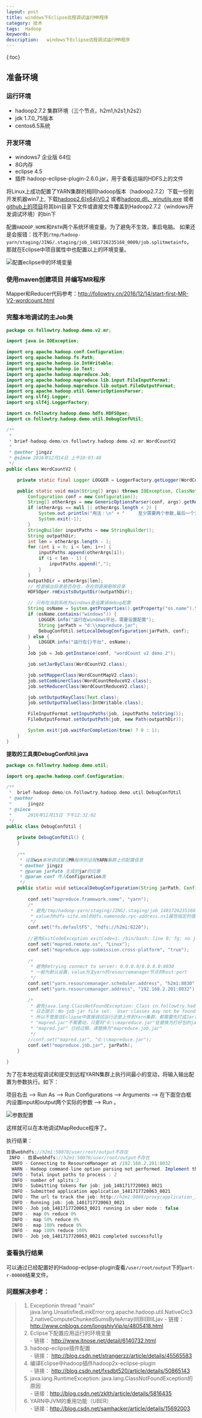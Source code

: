 ```yaml
---
layout: post
title: windows下Eclipse远程调试运行MR程序
category: 技术
tags:  Hadoop
keywords: 
description:   windows下Eclipse远程调试运行MR程序
---
```



{:toc}

## 准备环境

### 运行环境

- hadoop2.7.2 集群环境（三个节点，h2m1,h2s1,h2s2）
- jdk 1.7.0_75版本
- centos6.5系统

### 开发环境

- windows7 企业版 64位
- 8G内存
- eclipse 4.5
- 插件 hadoop-eclipse-plugin-2.6.0.jar，用于查看远端的HDFS上的文件

将Linux上成功配置了YARN集群的相同hadoop版本（hadoop2.7.2）下载一份到开发机器win7上,
下载[hadoop2.6(x64)V0.2](http://files.cnblogs.com/files/longshiyVip/hadoop2.6%28x64%29V0.2.zip)
或者[hadoop.dll、winutils.exe](http://download.csdn.net/detail/luoyepiaoxin/8860033)
或者[github上的项目](https://github.com/SweetInk/hadoop-common-2.7.1-bin)将其bin目录下文件或直接文件覆盖到Hadoop2.7.2（windows开发调试环境）的bin下

配置`HADOOP_HOME`和`PATH`两个系统环境变量。为了避免不生效，重启电脑。
如果还是会报错：找不到`/tmp/hadoop-yarn/staging/JING/.staging/job_1481726235168_0009/job.splitmetainfo`，
那就在Eclipse中项目属性中也配置以上的环境变量。

![配置eclipse中的环境变量](/public/pic/hadoop/hadoop-debug-eclipse-env-setup.png)

### 使用maven创建项目 并编写MR程序

Mapper和Reducer代码参考：<http://followtry.cn/2016/12/14/start-first-MR-V2-wordcount.html>

### 完整本地调试的主Job类


```java 
package cn.followtry.hadoop.demo.v2.mr;

import java.io.IOException;

import org.apache.hadoop.conf.Configuration;
import org.apache.hadoop.fs.Path;
import org.apache.hadoop.io.IntWritable;
import org.apache.hadoop.io.Text;
import org.apache.hadoop.mapreduce.Job;
import org.apache.hadoop.mapreduce.lib.input.FileInputFormat;
import org.apache.hadoop.mapreduce.lib.output.FileOutputFormat;
import org.apache.hadoop.util.GenericOptionsParser;
import org.slf4j.Logger;
import org.slf4j.LoggerFactory;

import cn.followtry.hadoop.demo.hdfs.HDFSOper;
import cn.followtry.hadoop.demo.util.DebugConfUtil;

/**
 * 
 * brief-hadoop-demo/cn.followtry.hadoop.demo.v2.mr.WordCountV2
 * 
 * @author jingzz
 * @since 2016年12月14日 上午10:03:48
 */
public class WordCountV2 {

	private static final Logger LOGGER = LoggerFactory.getLogger(WordCountV2.class);

	public static void main(String[] args) throws IOException, ClassNotFoundException, InterruptedException {
		Configuration conf = new Configuration();
		String[] otherArgs = new GenericOptionsParser(conf, args).getRemainingArgs();
		if (otherArgs == null || otherArgs.length < 2) {
			System.out.println("用法：\n" + "     至少需要两个参数,最后一个为输出目录，其他为输入文件路径");
			System.exit(-1);
		}
		StringBuilder inputPaths = new StringBuilder();
		String outpathDir;
		int len = otherArgs.length - 1;
		for (int i = 0; i < len; i++) {
			inputPaths.append(otherArgs[i]);
			if (i < len - 1) {
				inputPaths.append(",");
			}
		}
		outpathDir = otherArgs[len];
		// 检查输出目录是否存在，存在则直接删除目录
		HDFSOper.rmExistsOutputDir(outpathDir);

		// 只有在当前系统为windows是设置该debug配置
		String osName = System.getProperties().getProperty("os.name").toLowerCase();
		if (osName.contains("windows")) {
			LOGGER.info("运行在windows平台，需要设置配置");
			String jarPath = "d:\\mapreduce.jar";
			DebugConfUtil.setLocalDebugConfiguration(jarPath, conf);
		} else {
			LOGGER.info("运行在{}平台", osName);
		}
		Job job = Job.getInstance(conf, "wordCount v2 demo 2");

		job.setJarByClass(WordCountV2.class);

		job.setMapperClass(WordCountMapV2.class);
		job.setCombinerClass(WordCountReduceV2.class);
		job.setReducerClass(WordCountReduceV2.class);

		job.setOutputKeyClass(Text.class);
		job.setOutputValueClass(IntWritable.class);

		FileInputFormat.setInputPaths(job, inputPaths.toString());
		FileOutputFormat.setOutputPath(job, new Path(outpathDir));

		System.exit(job.waitForCompletion(true) ? 0 : 1);
	}
}

```


**提取的工具类DebugConfUtil.java**

```java
package cn.followtry.hadoop.demo.util;

import org.apache.hadoop.conf.Configuration;

/**
 *  brief-hadoop-demo/cn.followtry.hadoop.demo.util.DebugConfUtil
 * @author 
 *		jingzz 
 * @since 
 *		2016年12月15日 下午12:32:02
 */
public class DebugConfUtil {
	
	private DebugConfUtil() {
	}
	
	/**
	 * 设置win本地调试提交MR程序到远程YARN集群上的配置信息
	 * @author jingzz
	 * @param jarPath 生成的jar的位置
	 * @param conf 传入Configuration类
	 */
	public static void setLocalDebugConfiguration(String jarPath, Configuration conf) {
		
		conf.set("mapreduce.framework.name", "yarn");  
		/*
		 * 避免/tmp/hadoop-yarn/staging/JING/.staging/job_1481726235168_0009/job.splitmetainfo找不到的错误
		 * value为hdfs-site.xml的dfs.namenode.rpc-address.ns1属性指定的值。
		 */
		conf.set("fs.defaultFS", "hdfs://h2m1:8220");  
		
		//避免ExitCodeException exitCode=1: /bin/bash: line 0: fg: no job control
		conf.set("mapred.remote.os", "Linux");  
		conf.set("mapreduce.app-submission.cross-platform", "true"); 
		
		/*
		 * 避免Retrying connect to server: 0.0.0.0/0.0.0.0:8030
		 * 一般为默认设置，value为主yarn的resourcemanager节点的host:port
		 */
		conf.set("yarn.resourcemanager.scheduler.address", "h2m1:8030");  
		conf.set("yarn.resourcemanager.address", "192.168.2.201:8032");
		
		/*
		 * 避免java.lang.ClassNotFoundException: Class cn.followtry.hadoop.demo.v2.mr.WordCountMapV2 not found问题
		 * 日志提示：No job jar file set.  User classes may not be found. See JobConf(Class) or JobConf#setJar(String)
		 * 所以不管是在Eclipse中直接调试运行还是上传到Yarn集群，都需要先打成Jar包。
		 * "mapred.jar"不需要动，只要将"d:\\mapreduce.jar"处替换为打好包的jar的位置。
		 * "mapred.jar" 已经过期，请替换为"mapreduce.job.jar"
		 */
		//conf.set("mapred.jar", "d:\\mapreduce.jar");
		conf.set("mapreduce.job.jar", jarPath);
	}
	
}

```

为了在本地远程调试和提交到远程YARN集群上执行间最小的变动，将输入输出配置为参数执行。如下：

项目右击 --> Run As --> Run Configurations --> Arguments --> 在下面空白框内设置input和output两个实际的参数 --> Run 。

![参数配置](/public/pic/hadoop/hadoop-debug-eclipse-args-setup.png)

这样就可以在本地调试MapReduce程序了。

执行结果：

```java
目录webhdfs://h2m1:50070/user/root/output不存在
 INFO - 目录webhdfs://h2m1:50070/user/root/output不存在
  INFO - Connecting to ResourceManager at /192.168.2.201:8032
  WARN - Hadoop command-line option parsing not performed. Implement the Tool interface and execute your application with ToolRunner to remedy this.
  INFO - Total input paths to process : 2
  INFO - number of splits:2
  INFO - Submitting tokens for job: job_1481717720063_0021
  INFO - Submitted application application_1481717720063_0021
  INFO - The url to track the job: http://h2m1:8088/proxy/application_1481717720063_0021/
  INFO - Running job: job_1481717720063_0021
  INFO - Job job_1481717720063_0021 running in uber mode : false
  INFO -  map 0% reduce 0%
  INFO -  map 50% reduce 0%
  INFO -  map 100% reduce 0%
  INFO -  map 100% reduce 100%
  INFO - Job job_1481717720063_0021 completed successfully
```

### 查看执行结果

可以通过已经配置好的Hadoop-eclpse-plugin查看`/user/root/output`下的`part-r-00000`结果文件。


### 问题解决参考：
> 1. Exceptionin thread "main" java.lang.UnsatisfiedLinkError:org.apache.hadoop.util.NativeCrc32.nativeComputeChunkedSumsByteArray(II[BI[BIILjav
    - 链接：<http://www.cnblogs.com/longshiyVip/p/4805418.html>
> 1. Eclipse下配置应用运行的环境变量  
	- 链接：	<http://www.itnose.net/detail/6140732.html>
> 1. hadoop-eclipse插件配置   
	- 链接：	<http://blog.csdn.net/strangerzz/article/details/45565583>
> 1. 编译Eclipse中hadoop插件hadoop2x-eclipse-plugin  
	- 链接：	<http://blog.csdn.net/fxsdbt520/article/details/50865143>
> 1. java.lang.RuntimeException: java.lang.ClassNotFoundException的原因  
	- 链接：<http://blog.csdn.net/zklth/article/details/5816435>
> 1. YARN中JVM的重用功能（UBER）  
	- 链接：<http://blog.csdn.net/samhacker/article/details/15692003>

